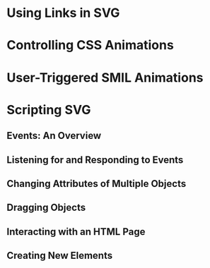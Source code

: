 # Using Links in SVG

# Controlling CSS Animations

# User-Triggered SMIL Animations

# Scripting SVG
## Events: An Overview
## Listening for and Responding to Events
## Changing Attributes of Multiple Objects
## Dragging Objects
## Interacting with an HTML Page
## Creating New Elements